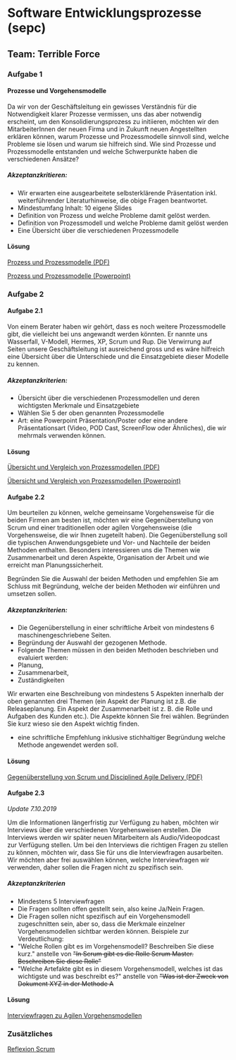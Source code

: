# Software Entwicklungsprozesse (sepc)
## Team: Terrible Force

### Aufgabe 1
#### Prozesse und Vorgehensmodelle

Da wir von der Geschäftsleitung ein gewisses Verständnis für die Notwendigkeit klarer Prozesse vermissen, uns das aber notwendig erscheint, um den Konsolidierungsprozess zu initiieren, möchten wir den MitarbeiterInnen der neuen Firma und in Zukunft neuen Angestellten erklären können, warum Prozesse und Prozessmodelle sinnvoll sind, welche Probleme sie lösen und warum sie hilfreich sind. Wie sind Prozesse und Prozessmodelle entstanden und welche Schwerpunkte haben die verschiedenen Ansätze?

##### Akzeptanzkritieren:

*  Wir erwarten eine ausgearbeitete selbsterklärende Präsentation inkl. weiterführender Literaturhinweise, die obige Fragen beantwortet.
*  Mindestumfang Inhalt: 10 eigene Slides
*  Definition von Prozess und welche Probleme damit gelöst werden.
*  Definition von Prozessmodell und welche Probleme damit gelöst werden
*  Eine Übersicht über die verschiedenen Prozessmodelle

#### Lösung

[Prozess und Prozessmodelle (PDF)](exercise_1-0/Exercise_1-0_Prozess_und_Prozessmodelle.pdf)

[Prozess und Prozessmodelle (Powerpoint)](exercise_1-0/Exercise_1-0_Prozess_und_Prozessmodelle.pptx)

### Aufgabe 2
#### Aufgabe 2.1
Von einem Berater haben wir gehört, dass es noch weitere Prozessmodelle gibt, die vielleicht bei uns angewandt werden könnten. Er nannte uns Wasserfall, V-Modell, Hermes, XP, Scrum und Rup. Die Verwirrung auf Seiten unsere Geschäftsleitung ist ausreichend gross und es wäre hilfreich eine Übersicht über die Unterschiede und die Einsatzgebiete dieser Modelle zu kennen.

##### Akzeptanzkriterien:

*  Übersicht über die verschiedenen Prozessmodellen und deren wichtigsten Merkmale und Einsatzgebiete
*  Wählen Sie 5 der oben genannten Prozessmodelle
*  Art: eine Powerpoint Präsentation/Poster oder eine andere Präsentationsart (Video, POD Cast, ScreenFlow oder Ähnliches), die wir mehrmals verwenden können.

#### Lösung

[Übersicht und Vergleich von Prozessmodellen (PDF)](exercise_2-1/Exercise_2-1_Uebersicht_und_Vergleich_von_Prozessmodellen.pdf)

[Übersicht und Vergleich von Prozessmodellen (Powerpoint)](exercise_2-1/Exercise_2-1_Uebersicht_und_Vergleich_von_Prozessmodellen.pptx)
#### Aufgabe 2.2

Um beurteilen zu können, welche gemeinsame Vorgehensweise für die beiden Firmen am besten ist, möchten wir eine Gegenüberstellung von Scrum und einer traditionellen oder  agilen Vorgehensweise (die Vorgehensweise, die wir Ihnen zugeteilt haben). Die Gegenüberstellung soll die typischen Anwendungsgebiete und Vor- und Nachteile der beiden Methoden enthalten. Besonders interessieren uns die Themen wie Zusammenarbeit und deren Aspekte, Organisation der Arbeit und wie erreicht man Planungssicherheit.

Begründen Sie die Auswahl der beiden Methoden und empfehlen Sie am Schluss mit Begründung, welche der beiden Methoden wir einführen und umsetzen sollen.
##### Akzeptanzkriterien:

* Die Gegenüberstellung in einer schriftliche Arbeit von mindestens 6 maschinengeschriebene Seiten.
* Begründung der Auswahl der gezogenen Methode.
* Folgende Themen müssen in den beiden Methoden beschrieben und evaluiert werden:
 * Planung,
 * Zusammenarbeit,
 * Zuständigkeiten

Wir erwarten eine Beschreibung von mindestens 5 Aspekten innerhalb der oben genannten drei Themen (ein Aspekt der Planung ist z.B. die Releaseplanung. Ein Aspekt der Zusammenarbeit ist z. B. die Rolle und Aufgaben des Kunden etc.). Die Aspekte können Sie frei wählen. Begründen Sie kurz wieso sie den Aspekt wichtig finden.

* eine schriftliche Empfehlung inklusive stichhaltiger Begründung welche Methode angewendet werden soll.

#### Lösung

[Gegenüberstellung von Scrum und Disciplined Agile Delivery (PDF)](exercise_2-2/Exercise_2-2_Gegenueberstellung_Scrum_und_DAD.pdf)

#### Aufgabe 2.3
*Update 7.10.2019*

Um die Informationen längerfristig zur Verfügung zu haben, möchten wir Interviews über die verschiedenen Vorgehensweisen erstellen. Die Interviews werden wir später neuen Mitarbeitern als  Audio/Videopodcast zur Verfügung stellen. Um bei den Interviews die richtigen Fragen zu stellen zu können, möchten wir, dass Sie für uns die Interviewfragen ausarbeiten. Wir möchten aber frei auswählen können, welche Interviewfragen wir verwenden, daher sollen die Fragen nicht zu spezifisch sein.

##### Akzeptanzkriterien

* Mindestens 5 Interviewfragen
* Die Fragen sollten offen gestellt sein, also keine Ja/Nein Fragen.
* Die Fragen sollen nicht spezifisch auf ein Vorgehensmodell zugeschnitten sein, aber so, dass die Merkmale einzelner Vorgehensmodellen sichtbar werden können. Beispiele zur Verdeutlichung:
 * "Welche Rollen gibt es im Vorgehensmodell? Beschreiben Sie diese kurz." anstelle von ~~"In Scrum gibt es die Rolle Scrum Master. Beschreiben Sie diese Rolle"~~
 * "Welche Artefakte gibt es in diesem Vorgehensmodell, welches ist das wichtigste und was beschreibt es?" anstelle von ~~"Was ist der Zweck von Dokument XYZ in der Methode A~~

#### Lösung

 [Interviewfragen zu Agilen Vorgehensmodellen](exercise_2-3/Exercise_2-3_Fragen_zu_Agile_Vorgehensmodellen.pdf)

### Zusätzliches

[Reflexion Scrum](additional/Reflexion_Scrum.pdf)
